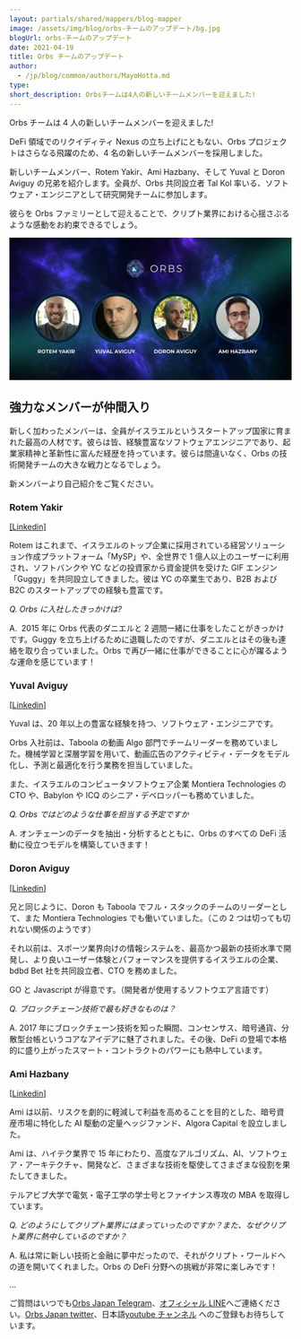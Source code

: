 ```yaml
---
layout: partials/shared/mappers/blog-mapper
image: /assets/img/blog/orbs-チームのアップデート/bg.jpg
blogUrl: orbs-チームのアップデート
date: 2021-04-19
title: Orbs チームのアップデート
author:
  - /jp/blog/common/authors/MayoHotta.md
type:
short_description: Orbsチームは4人の新しいチームメンバーを迎えました!
---
```


Orbs チームは 4 人の新しいチームメンバーを迎えました!

DeFi 領域でのリクイディティ Nexus の立ち上げにともない、Orbs プロジェクトはさらなる飛躍のため、4 名の新しいチームメンバーを採用しました。

新しいチームメンバー、Rotem Yakir、Ami Hazbany、そして Yuval と Doron Aviguy の兄弟を紹介します。全員が、Orbs 共同設立者 Tal Kol 率いる、ソフトウェア・エンジニアとして研究開発チームに参加します。

彼らを Orbs ファミリーとして迎えることで、クリプト業界における心揺さぶるような感動をお約束できるでしょう。

![](/assets/img/blog/orbs-チームのアップデート/photo_2021-04-11_11-06-48-1030x521.jpg)

## 強力なメンバーが仲間入り

新しく加わったメンバーは、全員がイスラエルというスタートアップ国家に育まれた最高の人材です。彼らは皆、経験豊富なソフトウェアエンジニアであり、起業家精神と革新性に富んだ経歴を持っています。彼らは間違いなく、Orbs の技術開発チームの大きな戦力となるでしょう。

新メンバーより自己紹介をご覧ください。

### Rotem Yakir

[\[Linkedin\]](https://www.linkedin.com/in/rotemyakir/)

Rotem はこれまで、イスラエルのトップ企業に採用されている経営ソリューション作成プラットフォーム「MySP」や、全世界で 1 億人以上のユーザーに利用され、ソフトバンクや YC などの投資家から資金提供を受けた GIF エンジン「Guggy」を共同設立してきました。彼は YC の卒業生であり、B2B および B2C のスタートアップでの経験も豊富です。

_Q. Orbs に入社したきっかけは?_

A.  2015 年に Orbs 代表のダニエルと 2 週間一緒に仕事をしたことがきっかけです。Guggy を立ち上げるために退職したのですが、ダニエルとはその後も連絡を取り合っていました。Orbs で再び一緒に仕事ができることに心が躍るような運命を感じています！

### Yuval Aviguy

\[[Linkedin](https://www.linkedin.com/in/yuval-aviguy-1ba31620/)\]

Yuval は、20 年以上の豊富な経験を持つ、ソフトウェア・エンジニアです。

Orbs 入社前は、Taboola の動画 Algo 部門でチームリーダーを務めていました。機械学習と深層学習を用いて、動画広告のアクティビティ・データをモデル化し、予測と最適化を行う業務を担当していました。

また、イスラエルのコンピュータソフトウェア企業 Montiera Technologies の CTO や、Babylon や ICQ のシニア・デベロッパーも務めていました。

_Q. Orbs ではどのような仕事を担当する予定ですか_

A. オンチェーンのデータを抽出・分析するとともに、Orbs のすべての DeFi 活動に役立つモデルを構築していきます！

### Doron Aviguy

\[[Linkedin](https://www.linkedin.com/in/doron-aviguy-81b5b536/)\]

兄と同じように、Doron も Taboola でフル・スタックのチームのリーダーとして、また Montiera Technologies でも働いていました。（この 2 つは切っても切れない関係のようです）

それ以前は、スポーツ業界向けの情報システムを、最高かつ最新の技術水準で開発し、より良いユーザー体験とパフォーマンスを提供するイスラエルの企業、bdbd Bet 社を共同設立者、CTO を務めました。

GO と Javascript が得意です。（開発者が使用するソフトウエア言語です）

_Q. ブロックチェーン技術で最も好きなものは？_

A. 2017 年にブロックチェーン技術を知った瞬間、コンセンサス、暗号通貨、分散型台帳というコアなアイデアに魅了されました。その後、DeFi の登場で本格的に盛り上がったスマート・コントラクトのパワーにも熱中しています。

### Ami Hazbany

\[[Linkedin](https://www.linkedin.com/in/ami-hazbany-3a524015/)\]

Ami は以前、リスクを劇的に軽減して利益を高めることを目的とした、暗号資産市場に特化した AI 駆動の定量ヘッジファンド、Algora Capital を設立しました。

Ami は、ハイテク業界で 15 年にわたり、高度なアルゴリズム、AI、ソフトウェア・アーキテクチャ、開発など、さまざまな技術を駆使してさまざまな役割を果たしてきました。

テルアビブ大学で電気・電子工学の学士号とファイナンス専攻の MBA を取得しています。

_Q. どのようにしてクリプト業界にはまっていったのですか？また、なぜクリプト業界に熱中しているのですか？_

A. 私は常に新しい技術と金融に夢中だったので、それがクリプト・ワールドへの道を開いてくれました。Orbs の DeFi 分野への挑戦が非常に楽しみです！

...

ご質問はいつでも[Orbs Japan Telegram](https://t.me/joinchat/G0HZhBQssmZ05v6sp_G6jg)、[オフィシャル LINE](https://line.me/R/ti/p/%40vrf9558a)へご連絡ください。[Orbs Japan twitter](https://twitter.com/JapanOrbs)、日本語[youtube チャンネル](https://www.youtube.com/channel/UCZePjhX4e6CuAe8v63Li9lg) へのご登録もお待ちしています。
